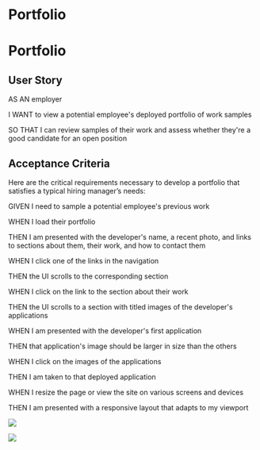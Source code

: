 # Portfolio
# Portfolio

<h2>User Story</H2>

<p>AS AN employer</p>
<p>I WANT to view a potential employee's deployed portfolio of work samples</p>
<p>SO THAT I can review samples of their work and assess whether they're a good candidate for an open position</p>

<h2>Acceptance Criteria</h2>
<p>Here are the critical requirements necessary to develop a portfolio that satisfies a typical hiring manager’s needs:</p>
<p>GIVEN I need to sample a potential employee's previous work</p>
<p>WHEN I load their portfolio</p>
<p>THEN I am presented with the developer's name, a recent photo, and links to sections about them, their work, and how to contact them</p>
<p>WHEN I click one of the links in the navigation</p>
<p>THEN the UI scrolls to the corresponding section</p>
<p>WHEN I click on the link to the section about their work</p>
<p>THEN the UI scrolls to a section with titled images of the developer's applications</p>
<p>WHEN I am presented with the developer's first application</p>
<p>THEN that application's image should be larger in size than the others</p>
<p>WHEN I click on the images of the applications</p>
<p>THEN I am taken to that deployed application</p>
<p>WHEN I resize the page or view the site on various screens and devices</p>
<p>THEN I am presented with a responsive layout that adapts to my viewport</p>

<p>
    <img src="assets/images/Screenshot1.PNG" />
</p>

<p>
    <img src="assets/images/Screenshot2.PNG" />
</p>
